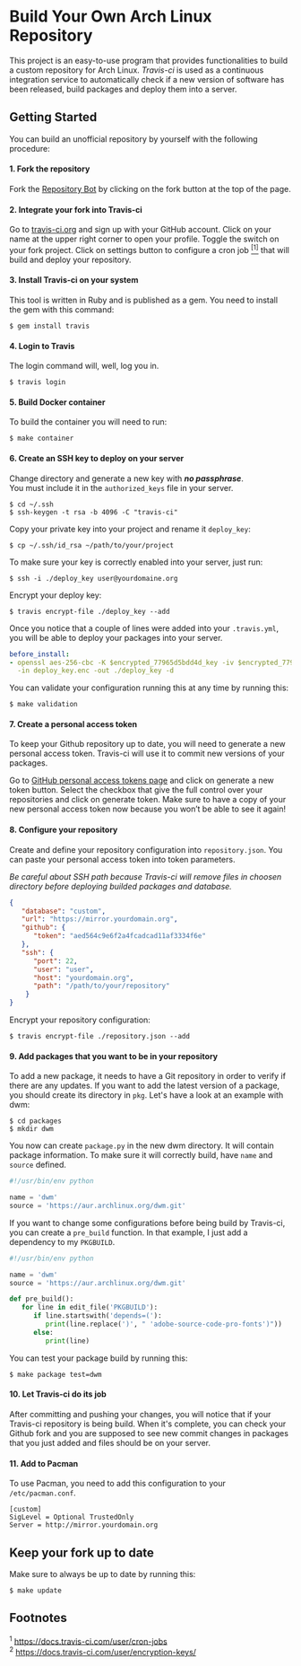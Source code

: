 # Build Your Own Arch Linux Repository
This project is an easy-to-use program that provides functionalities to build a custom repository for Arch Linux. *Travis-ci* is used as a continuous integration service to automatically check if a new version of software has been released, build packages and deploy them into a server.

## Getting Started
You can build an unofficial repository by yourself with the following procedure:

#### 1. Fork the repository
Fork the [Repository Bot](https://github.com/unix-development/build-your-own-archlinux-repository) by clicking on the fork button at the top of the page.

#### 2. Integrate your fork into Travis-ci
Go to [travis-ci.org](https://travis-ci.org) and sign up with your GitHub account. Click on your name at the upper right corner to open your profile. Toggle the switch on your fork project. Click on settings button to configure a cron job [<sup>[1]</sup>](#footnote-01) that will build and deploy your repository.

#### 3. Install Travis-ci on your system
This tool is written in Ruby and is published as a gem. You need to install the gem with this command:

```
$ gem install travis
```

#### 4. Login to Travis
The login command will, well, log you in.

```
$ travis login
```

#### 5. Build Docker container
To build the container you will need to run:

```
$ make container
```

#### 6. Create an SSH key to deploy on your server
Change directory and generate a new key with ***no passphrase***.</br>
You must include it in the `authorized_keys` file in your server.

```
$ cd ~/.ssh
$ ssh-keygen -t rsa -b 4096 -C "travis-ci"
```

Copy your private key into your project and rename it `deploy_key`:
```
$ cp ~/.ssh/id_rsa ~/path/to/your/project
```

To make sure your key is correctly enabled into your server, just run:
```
$ ssh -i ./deploy_key user@yourdomaine.org
```

Encrypt your deploy key:
```
$ travis encrypt-file ./deploy_key --add
```

Once you notice that a couple of lines were added into your `.travis.yml`, you will be able to deploy your packages into your server.
```yaml
before_install:
- openssl aes-256-cbc -K $encrypted_77965d5bdd4d_key -iv $encrypted_77965d5bdd4d_iv
  -in deploy_key.enc -out ./deploy_key -d
```

You can validate your configuration running this at any time by running this:

```
$ make validation
```

#### 7. Create a personal access token
To keep your Github repository up to date, you will need to generate a new personal access token. Travis-ci will use it to commit new versions of your packages.

Go to [GitHub personal access tokens page](https://github.com/settings/tokens) and click on generate a new token button. Select the checkbox that give the full control over your repositories and click on generate token. Make sure to have a copy of your new personal access token now because you won’t be able to see it again!

#### 8. Configure your repository
Create and define your repository configuration into `repository.json`. You can paste your personal access token into token parameters.

*Be careful about SSH path because Travis-ci will remove files in choosen directory before deploying builded packages and database.*

```json
{
   "database": "custom",
   "url": "https://mirror.yourdomain.org",
   "github": {
      "token": "aed564c9e6f2a4fcadcad11af3334f6e"
   },
   "ssh": {
      "port": 22,
      "user": "user",
      "host": "yourdomain.org",
      "path": "/path/to/your/repository"
    }
}
```

Encrypt your repository configuration:
```
$ travis encrypt-file ./repository.json --add
```

#### 9. Add packages that you want to be in your repository
To add a new package, it needs to have a Git repository in order to verify if there are any updates. If you want to add the latest version of a package, you should create its directory in `pkg`. Let's have a look at an example with dwm:

```
$ cd packages
$ mkdir dwm
```

You now can create `package.py` in the new dwm directory. It will contain package information. To make sure it will correctly build, have `name` and `source` defined.

```python
#!/usr/bin/env python

name = 'dwm'
source = 'https://aur.archlinux.org/dwm.git'
```

If you want to change some configurations before being build by Travis-ci, you can create a `pre_build` function. In that example, I just add a dependency to my `PKGBUILD`.

```python
#!/usr/bin/env python

name = 'dwm'
source = 'https://aur.archlinux.org/dwm.git'

def pre_build():
   for line in edit_file('PKGBUILD'):
      if line.startswith('depends=('):
         print(line.replace(')', " 'adobe-source-code-pro-fonts')"))
      else:
         print(line)
```

You can test your package build by running this:

```
$ make package test=dwm
```

#### 10. Let Travis-ci do its job
After committing and pushing your changes, you will notice that if your Travis-ci repository is being build. When it's complete, you can check your Github fork and you are supposed to see new commit changes in packages that you just added and files should be on your server.

#### 11. Add to Pacman
To use Pacman, you need to add this configuration to your `/etc/pacman.conf`.

```
[custom]
SigLevel = Optional TrustedOnly
Server = http://mirror.yourdomain.org
```

## Keep your fork up to date
Make sure to always be up to date by running this:

```
$ make update
```

## Footnotes
<sup id="footnote-01">1</sup> https://docs.travis-ci.com/user/cron-jobs </br>
<sup id="footnote-02">2</sup> https://docs.travis-ci.com/user/encryption-keys/
